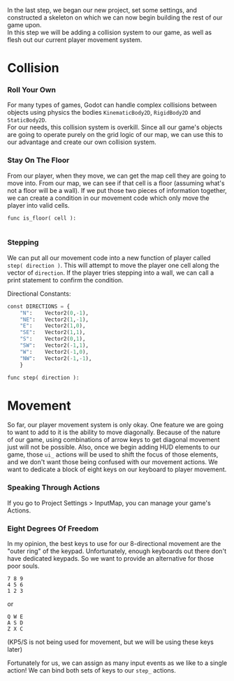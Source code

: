 <!--
.. title: Step 2: Learning To Walk (Into Walls)
.. slug: step-2-collision
.. date: 2017-06-12 03:00:00 UTC
.. tags: 
.. category: 
.. link: 
.. description: 
.. type: text
-->

In the last step, we began our new project, set some settings, and constructed a skeleton on which we can now begin building the rest of our game upon.  
In this step we will be adding a collision system to our game, as well as flesh out our current player movement system.  

Collision
=====
### Roll Your Own
For many types of games, Godot can handle complex collisions between objects using physics the bodies `KinematicBody2D`, `RigidBody2D` and `StaticBody2D`.  
For our needs, this collision system is overkill. Since all our game's objects are going to operate purely on the grid logic of our map, 
we can use this to our advantage and create our own collision system.  

### Stay On The Floor
From our player, when they move, we can get the map cell they are going to move into. From our map, we can see if that cell is a floor (assuming what's
not a floor will be a wall). If we put those two pieces of information together, we can create a condition in our movement code which only
move the player into valid cells.  

```python
func is_floor( cell ):
  
```

### Stepping
We can put all our movement code into a new function of player called `step( direction )`. This will attempt to move the player one cell
along the vector of `direction`. If the player tries stepping into a wall, we can call a print statement to confirm the condition.  

Directional Constants:  
```python
const DIRECTIONS = {
	"N":	Vector2(0,-1),
	"NE":	Vector2(1,-1),
	"E":	Vector2(1,0),
	"SE":	Vector2(1,1),
	"S":	Vector2(0,1),
	"SW":	Vector2(-1,1),
	"W":	Vector2(-1,0),
	"NW":	Vector2(-1,-1),
	}
```

```python
func step( direction ):

```

Movement
=====
So far, our player movement system is only okay. One feature we are going to want to add to it is the ability to move diagonally. Because of the nature of our game, using combinations of arrow keys to get diagonal movement just will not be possible. Also, once we begin adding HUD elements to our game, those `ui_` actions will be used to shift the focus of those elements, and we don't want those being confused with our movement actions. We want to dedicate a block of eight keys on our keyboard to player movement.  

### Speaking Through Actions
If you go to Project Settings > InputMap, you can manage your game's Actions.  

### Eight Degrees Of Freedom
In my opinion, the best keys to use for our 8-directional movement are the "outer ring" of the keypad. Unfortunately, enough keyboards out there don't have dedicated keypads. So we want to provide an alternative for those poor souls.  
```
7 8 9
4 5 6
1 2 3
```  
or  
```
Q W E
A S D
Z X C
```  
(KP5/S is not being used for movement, but we will be using these keys later)  

Fortunately for us, we can assign as many input events as we like to a single action! We can bind both sets of keys to our `step_` actions.
